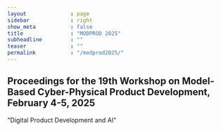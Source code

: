 ```yaml
---
layout              : page
sidebar             : right
show_meta           : false
title               : "MODPROD 2025"
subheadline         : ""
teaser              : ""
permalink           : "/modprod2025/"
---
```


## Proceedings for the 19th Workshop on Model-Based Cyber-Physical Product Development, February 4-5, 2025

"Digital Product Development and AI"